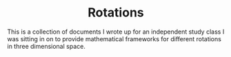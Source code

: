 <h1 align="center">Rotations</h1>

This is a collection of documents I wrote up for an independent study class I was sitting in on to provide mathematical frameworks for different rotations in three dimensional space.
